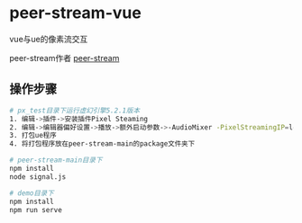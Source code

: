 # peer-stream-vue
vue与ue的像素流交互

peer-stream作者 [peer-stream](https://github.com/inveta/peer-stream)

## 操作步骤

```bash
# px_test目录下运行虚幻引擎5.2.1版本
1. 编辑->插件->安装插件Pixel Steaming
2. 编辑->编辑器偏好设置->播放->额外启动参数->-AudioMixer -PixelStreamingIP=localhost -PixelStreamingPort=88
3. 打包ue程序
4. 将打包程序放在peer-stream-main的package文件夹下

# peer-stream-main目录下
npm install
node signal.js

# demo目录下
npm install
npm run serve
```

